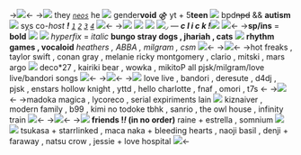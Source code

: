 ->![](https://cdn.discordapp.com/attachments/829076219559542886/1032945615203733505/Untitled125_20221021121632.png)<-
->![](https://gnome.crd.co/assets/images/cats2/e5950e4b.gif?v=7c5c308b) they [_`neos`_](https://rentry.co/pronounce) he ![](https://gnome.crd.co/assets/images/crowns/7b30d5a9.jpg?v=7c5c308b) gender**void** ⚣
yt + 5**teen** ![](https://gnome.crd.co/assets/images/foodsb/90bceffd.gif?v=7c5c308b) bpd~~npd~~ && **autism**
![](https://gnome.crd.co/assets/images/heartsb/7458efa8.gif?v=7c5c308b) s[y](https://rentry.co/poppingparty)s co-*host* ***!*** [_`1`_](https://en.m.wikipedia.org/wiki/Hatsune_Miku) [_`2`_](https://bungostraydogs.fandom.com/wiki/BEAST_Osamu_Dazai) [_`3`_](https://projectsekai.fandom.com/wiki/Akiyama_Mizuki) [_`4`_](https://love-live.fandom.com/wiki/Ruby_Kurosawa#:~:text=Ruby%20Kurosawa%20is%20a%20main,School%20before%20the%20former's%20opening.) ![](https://gnome.crd.co/assets/images/cats2/d7af2d8f.gif?v=7c5c308b)<-
->[![](https://gnome.crd.co/assets/images/sanrio/5af3708e.gif?v=7c5c308b)](https://rentry.co/rubykurosawas) [![](https://gnome.crd.co/assets/images/sanrio/832811c5.gif?v=7c5c308b)](https://rentry.co/rubyz) [![](https://cdn.discordapp.com/emojis/764287830057943040.webp?size=20&quality=lossless)](https://rentry.co/ruby-kurosawa) [![](https://gnome.crd.co/assets/images/sanrio/db427dea.gif?v=7c5c308b)](https://rentry.co/kurosawaz)◞ — ***c l i c k !***![](https://gnome.crd.co/assets/images/heartsb/d3b462b9.gif?v=7c5c308b)
![](https://tomomi.neocities.org/divider/div18.png)<-
->**sp/ins** = **bold** ![](https://tomomi.neocities.org/pixeles/160.gif)
![](https://tomomi.neocities.org/pixeles/228.gif) *hyperfix* = *italic*
 **bungo stray dogs , jhariah , cats**
![](https://tomomi.neocities.org/pixeles/245.gif) **rhythm games , vocaloid** 
*heathers , ABBA , milgram , csm* ![](https://tomomi.neocities.org/pixeles/162.gif)<-
->![](https://tomomi.neocities.org/divider/div92.gif)<-
->hot freaks , taylor swift , conan gray , melanie
ricky montgomery , clario , mitski , mars argo
![](https://tomomi.neocities.org/pixeles/252.gif) deco\*27 , kairiki bear , wowka , mikitoP 
all pjsk/milgram/love live/bandori songs ![](https://tomomi.neocities.org/pixeles/268.gif)<-
->![](https://tomomi.neocities.org/divider/div92.gif)<-
->![](https://tomomi.neocities.org/pixeles/164.gif) love live , bandori , deresute , d4dj , pjsk , enstars
hollow knight , yttd , hello charlotte , fnaf , omori , t7s <-
->![](https://tomomi.neocities.org/divider/div92.gif)<-
->madoka magica , lycoreco , serial expiriments lain
![](https://tomomi.neocities.org/pixeles/158.gif)  kiznaiver , modern family , b99 , kimi no todoke
tbhk , sanrio , the owl house , infinity train ![](https://tomomi.neocities.org/pixeles/177.gif)<- 
->![](https://tomomi.neocities.org/divider/div92.gif)<-
->![](https://gnome.crd.co/assets/images/cats2/2ef39cfb.gif?v=7c5c308b) **friends !_!_ (in no order)** 
raine + estrella , somnium ![](https://tomomi.neocities.org/pixeles/171.gif)
![](https://tomomi.neocities.org/pixeles/156.gif) tsukasa + starrlinked , maca
naka + bleeding hearts , naoji
basil , denji + faraway , natsu
crow , jessie + love hospital ![](https://tomomi.neocities.org/pixeles/136.giff)<-
